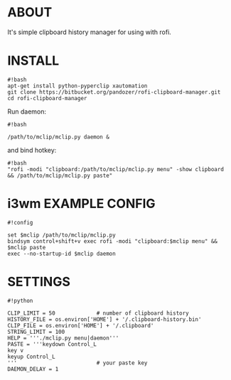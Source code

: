 # ABOUT #
It's simple clipboard history manager for using with rofi. 

# INSTALL #
```
#!bash
apt-get install python-pyperclip xautomation
git clone https://bitbucket.org/pandozer/rofi-clipboard-manager.git
cd rofi-clipboard-manager
```

Run daemon:
```
#!bash

/path/to/mclip/mclip.py daemon &
```

and bind hotkey: 
```
#!bash
"rofi -modi "clipboard:/path/to/mclip/mclip.py menu" -show clipboard && /path/to/mclip/mclip.py paste"
```

# i3wm EXAMPLE CONFIG

```
#!config

set $mclip /path/to/mclip/mclip.py
bindsym control+shift+v exec rofi -modi "clipboard:$mclip menu" && $mclip paste
exec --no-startup-id $mclip daemon
```

# SETTINGS #

```
#!python

CLIP_LIMIT = 50             # number of clipboard history
HISTORY_FILE = os.environ['HOME'] + '/.clipboard-history.bin'
CLIP_FILE = os.environ['HOME'] + '/.clipboard'
STRING_LIMIT = 100
HELP = '''./mclip.py menu|daemon'''
PASTE = '''keydown Control_L
key v
keyup Control_L
'''                         # your paste key
DAEMON_DELAY = 1
```